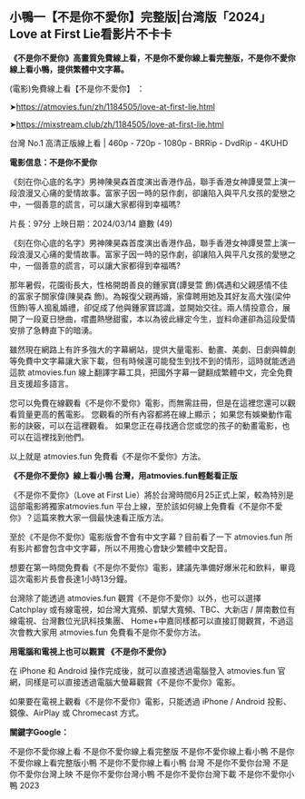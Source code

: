 ## 小鴨一【不是你不愛你】完整版|台湾版「2024」Love at First Lie看影片不卡卡

**《不是你不愛你》高畫質免費線上看，不是你不愛你線上看完整版，不是你不愛你線上看小鴨，提供繁體中文字幕。**

(電影)免費線上看【不是你不愛你】 ：

➤https://atmovies.fun/zh/1184505/love-at-first-lie.html

➤https://mixstream.club/zh/1184505/love-at-first-lie.html

台灣 No.1 高清正版線上看 | 460p - 720p - 1080p - BRRip - DvdRip - 4KUHD


**電影信息：不是你不愛你**


《刻在你心底的名字》男神陳昊森首度演出香港作品，聯手香港女神譚旻萱上演一段浪漫又心痛的愛情故事。富家子因一時的惡作劇，卻讓陷入與平凡女孩的愛戀之中，一個善意的謊言，可以讓大家都得到幸福嗎?

片長：97分 上映日期：2024/03/14 廳數 (49)

《刻在你心底的名字》男神陳昊森首度演出香港作品，聯手香港女神譚旻萱上演一段浪漫又心痛的愛情故事。富家子因一時的惡作劇，卻讓陷入與平凡女孩的愛戀之中，一個善意的謊言，可以讓大家都得到幸福嗎?

那年暑假，花園街長大，性格開朗善良的鍾家寶(譚旻萱 飾)偶遇和父親感情不佳的富家子關家偉(陳昊森 飾)。為報復父親再婚，家偉聘用她及其好友高大強(梁仲恆飾)等人搗亂婚禮，卻促成了他與鍾家寶認識，並開始交往。兩人情投意合，展開了一段夏日戀曲，嚐盡熱戀甜蜜，本以為彼此緣定今生，豈料命運卻為這段愛情安排了急轉直下的暗湧。

雖然現在網路上有許多強大的字幕網站，提供大量電影、動畫、美劇、日劇與韓劇等免費中文字幕讓大家下載，但有時候還可能發生到找不到的情形，這時就能透過這款 atmovies.fun 線上翻譯字幕工具，把國外字幕一鍵翻成繁體中文，完全免費且支援超多語言。

您可以免費在線觀看《不是你不愛你》電影，而無需註冊，但是在這裡您還可以觀看質量更高的舊電影。 您觀看的所有內容都將在線上顯示； 如果您有娛樂動作電影的訣竅，可以在這裡觀看。 如果您正在尋找適合您或您的孩子的動畫電影，也可以在這裡找到他們。

以上就是 atmovies.fun 免費看《不是你不愛你》方法。

**《不是你不愛你》線上看小鴨 台灣，用atmovies.fun輕鬆看正版**

《不是你不愛你》（Love at First Lie）將於台灣時間6月25正式上架，較為特別是這部電影將獨家atmovies.fun 平台上線，至於該如何線上免費看《不是你不愛你》？這篇來教大家一個最快速看正版方法。

至於《不是你不愛你》電影版會不會有中文字幕？目前看了一下 atmovies.fun 所有影片都會包含中文字幕，所以不用擔心會缺少繁體中文配音。

想要在第一時間免費看《不是你不愛你》電影，建議先準備好爆米花和飲料，畢竟這次電影片長會長達1小時13分鐘。  

台灣除了能透過 atmovies.fun 觀賞《不是你不愛你》以外，也可以選擇 Catchplay 或有線電視，如台灣大寬頻、凱擘大寬頻、TBC、大新店 / 屏南數位有線電視、台灣數位光訊科技集團、 Home+中嘉同樣都可以直接訂閱觀賞，不過這次會教大家用 atmovies.fun 免費看不是你不愛你方法。

**用電腦和電視上也可以觀賞 《不是你不愛你》**

在 iPhone 和 Android 操作完成後，就可以直接透過電腦登入 atmovies.fun 官網，同樣是可以直接透過電腦大螢幕觀賞《不是你不愛你》電影。

如果要在電視上觀看《不是你不愛你》電影，只能透過 iPhone / Android 投影、鏡像、AirPlay 或 Chromecast 方式。


**關鍵字Google：**

不是你不愛你線上看
不是你不愛你線上看完整版
不是你不愛你線上看小鴨
不是你不愛你線上看完整版小鴨
不是你不愛你線上看小鴨 台灣
不是你不愛你台灣
不是你不愛你台灣上映
不是你不愛你台灣小鴨
不是你不愛你台灣下載
不是你不愛你小鴨 2023
